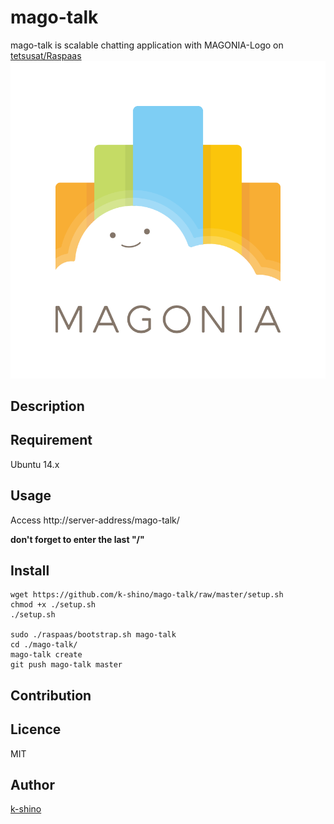 mago-talk
====

mago-talk is scalable chatting application with MAGONIA-Logo on [tetsusat/Raspaas](https://github.com/tetsusat/raspaas)
![MAGONIA](./public/logo.png)


## Description

## Requirement

Ubuntu 14.x

## Usage

Access http://server-address/mago-talk/

**don't forget to enter the last "/"**

## Install

```
wget https://github.com/k-shino/mago-talk/raw/master/setup.sh
chmod +x ./setup.sh
./setup.sh

sudo ./raspaas/bootstrap.sh mago-talk
cd ./mago-talk/
mago-talk create
git push mago-talk master
```

## Contribution

## Licence

MIT

## Author

[k-shino](https://github.com/k-shino)
